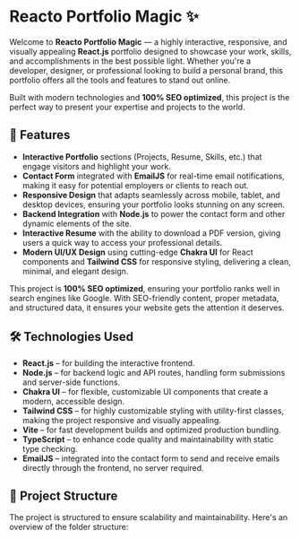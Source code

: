 # Reacto Portfolio Magic ✨

Welcome to **Reacto Portfolio Magic** — a highly interactive, responsive, and visually appealing **React.js** portfolio designed to showcase your work, skills, and accomplishments in the best possible light. Whether you're a developer, designer, or professional looking to build a personal brand, this portfolio offers all the tools and features to stand out online.

Built with modern technologies and **100% SEO optimized**, this project is the perfect way to present your expertise and projects to the world.

## 🚀 Features
- **Interactive Portfolio** sections (Projects, Resume, Skills, etc.) that engage visitors and highlight your work.
- **Contact Form** integrated with **EmailJS** for real-time email notifications, making it easy for potential employers or clients to reach out.
- **Responsive Design** that adapts seamlessly across mobile, tablet, and desktop devices, ensuring your portfolio looks stunning on any screen.
- **Backend Integration** with **Node.js** to power the contact form and other dynamic elements of the site.
- **Interactive Resume** with the ability to download a PDF version, giving users a quick way to access your professional details.
- **Modern UI/UX Design** using cutting-edge **Chakra UI** for React components and **Tailwind CSS** for responsive styling, delivering a clean, minimal, and elegant design.

This project is **100% SEO optimized**, ensuring your portfolio ranks well in search engines like Google. With SEO-friendly content, proper metadata, and structured data, it ensures your website gets the attention it deserves.

## 🛠️ Technologies Used
- **React.js** – for building the interactive frontend.
- **Node.js** – for backend logic and API routes, handling form submissions and server-side functions.
- **Chakra UI** – for flexible, customizable UI components that create a modern, accessible design.
- **Tailwind CSS** – for highly customizable styling with utility-first classes, making the project responsive and visually appealing.
- **Vite** – for fast development builds and optimized production bundling.
- **TypeScript** – to enhance code quality and maintainability with static type checking.
- **EmailJS** – integrated into the contact form to send and receive emails directly through the frontend, no server required.

## 📂 Project Structure

The project is structured to ensure scalability and maintainability. Here's an overview of the folder structure:


